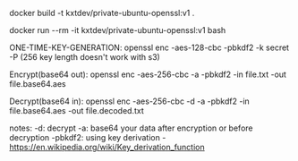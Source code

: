docker build -t kxtdev/private-ubuntu-openssl:v1 . 

docker run --rm -it kxtdev/private-ubuntu-openssl:v1 bash

ONE-TIME-KEY-GENERATION:
    openssl enc -aes-128-cbc -pbkdf2 -k secret -P (256 key length doesn't work with s3)

Encrypt(base64 out):
    openssl enc -aes-256-cbc -a -pbkdf2 -in file.txt -out file.base64.aes
    
Decrypt(base64 in):
    openssl enc -aes-256-cbc -d -a -pbkdf2 -in file.base64.aes -out file.decoded.txt

notes:
    -d: decrypt
    -a: base64 your data after encryption or before decryption
    -pbkdf2: using key derivation - https://en.wikipedia.org/wiki/Key_derivation_function